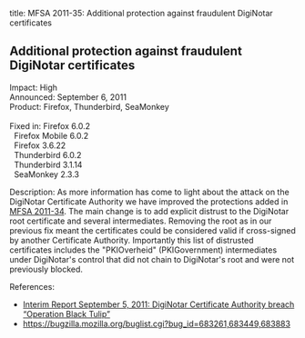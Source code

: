title: MFSA 2011-35: Additional protection against fraudulent DigiNotar certificates

<h2>Additional protection against fraudulent DigiNotar certificates</h2>

<p>
<span class="label">Impact:</span>     High<br/>
<span class="label">Announced:</span>  September 6, 2011<br/>
<span class="label">Product:</span>    Firefox, Thunderbird, SeaMonkey<br/>
<br/>
<span class="label">Fixed in:</span>   Firefox 6.0.2<br/>
<span class="label">&#160;</span>      Firefox Mobile 6.0.2<br/>
<span class="label">&#160;</span>      Firefox 3.6.22<br/>
<span class="label">&#160;</span>      Thunderbird 6.0.2<br/>
<span class="label">&#160;</span>      Thunderbird 3.1.14<br/>
<span class="label">&#160;</span>      SeaMonkey 2.3.3<br/>
</p>


<p><span class="label">Description:</span> As more information has
come to light about the attack on the
DigiNotar Certificate Authority we have improved the protections
added in <a href="/security/announce/2011/mfsa2011-34.html">MFSA 2011-34</a>.
The main change is to add explicit distrust to the DigiNotar root
certificate and several intermediates. Removing the root as in our
previous fix meant the certificates could be considered valid if
cross-signed by another Certificate Authority. Importantly this
list of distrusted certificates  includes
the "PKIOverheid" (PKIGovernment) intermediates under DigiNotar's
control that did not chain to DigiNotar's root and were not
previously blocked.</p>

<p><span class="label">References:</span><br/></p>

  <ul>
    <li><a href="http://www.rijksoverheid.nl/bestanden/documenten-en-publicaties/rapporten/2011/09/05/diginotar-public-report-version-1/rapport-fox-it-operation-black-tulip-v1-0.pdf">
        Interim Report September 5, 2011: DigiNotar Certificate Authority breach 
         &#8220;Operation Black Tulip&#8221;</a></li>
    <li><a href="https://bugzilla.mozilla.org/buglist.cgi?bug_id=683261,683449,683883">
        https://bugzilla.mozilla.org/buglist.cgi?bug_id=683261,683449,683883</a></li>
  </ul>




